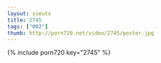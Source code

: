 ```yaml
--- 
layout: sieutv
title: 2745
tags: ["002"]
thumb: http://porn720.net/video/2745/poster.jpg
---
```

{% include porn720 key="2745" %} 
